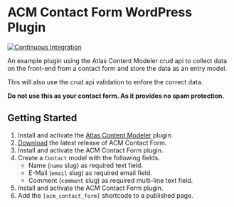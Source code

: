# ACM Contact Form WordPress Plugin

[![Continuous Integration](https://github.com/rfmeier/acm-contact-form/actions/workflows/main.yml/badge.svg)](https://github.com/rfmeier/acm-contact-form/actions/workflows/main.yml)

An example plugin using the Atlas Content Modeler crud api to collect data on the front-end from a contact form and store the data as an entry model.

This will also use the crud api validation to enfore the correct data.

**Do not use this as your contact form. As it provides no spam protection.**

## Getting Started
1. Install and activate the [Atlas Content Modeler](https://wordpress.org/plugins/atlas-content-modeler/) plugin.
2. [Download](https://github.com/rfmeier/acm-contact-form/releases) the latest release of ACM Contact Form.
3. Install and activate the ACM Contact Form plugin.
4. Create a `Contact` model with the following fields.
    - Name (`name` slug) as required text field.
    - E-Mail (`email` slug) as required email field.
    - Comment (`comment` slug) as required multi-line text field.
5. Install and activate the ACM Contact Form plugin.
6. Add the `[acm_contact_form]` shortcode to a published page.

